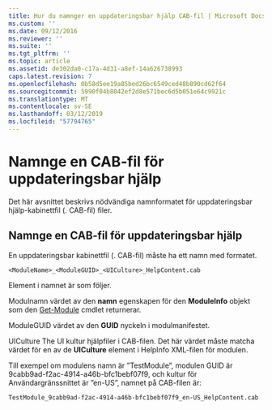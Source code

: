 ```yaml
---
title: Hur du namnger en uppdateringsbar hjälp CAB-fil | Microsoft Docs
ms.custom: ''
ms.date: 09/12/2016
ms.reviewer: ''
ms.suite: ''
ms.tgt_pltfrm: ''
ms.topic: article
ms.assetid: de302da0-c17a-4d31-a8ef-14a626738993
caps.latest.revision: 7
ms.openlocfilehash: 0b58d5ee19a85bed26bc6549ced48b890cd62f64
ms.sourcegitcommit: 5990f04b8042ef2d8e571bec6d5b051e64c9921c
ms.translationtype: MT
ms.contentlocale: sv-SE
ms.lasthandoff: 03/12/2019
ms.locfileid: "57794765"
---
```

# <a name="how-to-name-an-updatable-help-cab-file"></a>Namnge en CAB-fil för uppdateringsbar hjälp

Det här avsnittet beskrivs nödvändiga namnformatet för uppdateringsbar hjälp-kabinettfil (. CAB-fil) filer.

## <a name="how-to-name-an-updatable-help-cab-file"></a>Namnge en CAB-fil för uppdateringsbar hjälp

En uppdateringsbar kabinettfil (. CAB-fil) måste ha ett namn med formatet.

`<ModuleName>_<ModuleGUID>_<UICulture>_HelpContent.cab`

Element i namnet är som följer.

Modulnamn värdet av den **namn** egenskapen för den **ModuleInfo** objekt som den [Get-Module](/powershell/module/Microsoft.PowerShell.Core/Get-Module) cmdlet returnerar.

ModuleGUID värdet av den **GUID** nyckeln i modulmanifestet.

UICulture The UI kultur hjälpfiler i CAB-filen. Det här värdet måste matcha värdet för en av de **UICulture** element i HelpInfo XML-filen för modulen.

Till exempel om modulens namn är ”TestModule”, modulen GUID är 9cabb9ad-f2ac-4914-a46b-bfc1bebf07f9, och kultur för Användargränssnittet är ”en-US”, namnet på CAB-filen är:

`TestModule_9cabb9ad-f2ac-4914-a46b-bfc1bebf07f9_en-US_HelpContent.cab`